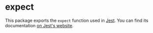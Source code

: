 # expect

This package exports the `expect` function used in [Jest](https://jestjs.io/). You can find its documentation [on Jest's website](https://jestjs.io/docs/expect).
